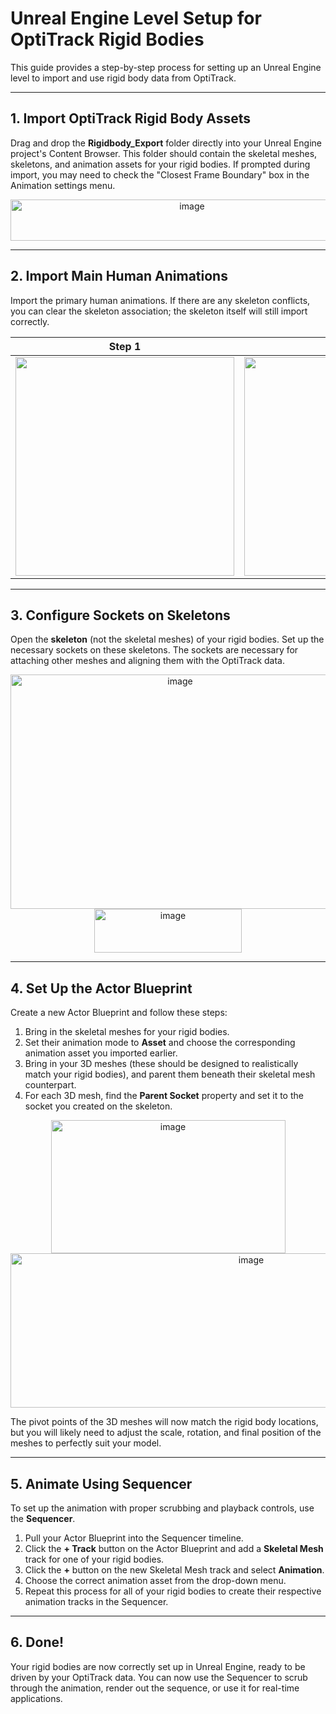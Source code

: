 # Unreal Engine Level Setup for OptiTrack Rigid Bodies

This guide provides a step-by-step process for setting up an Unreal Engine level to import and use rigid body data from OptiTrack.

---

## 1. Import OptiTrack Rigid Body Assets

Drag and drop the **Rigidbody_Export** folder directly into your Unreal Engine project's Content Browser. This folder should contain the skeletal meshes, skeletons, and animation assets for your rigid bodies. If prompted during import, you may need to check the "Closest Frame Boundary" box in the Animation settings menu.

<div align="center">
  <img src="https://github.com/user-attachments/assets/94d4794e-5f4a-43a6-a789-5d0b3cbaf2e6" width="565" height="66" alt="image" />
</div>


---

## 2. Import Main Human Animations

Import the primary human animations. If there are any skeleton conflicts, you can clear the skeleton association; the skeleton itself will still import correctly.

| Step 1 | Step 2 | Step 3 |
|:---:|:---:|:---:|
| <img src="https://github.com/user-attachments/assets/a609fdf8-9ef3-4eae-a7b3-03882e3c3fa0" width="350" /> | <img src="https://github.com/user-attachments/assets/c3a790cf-e8cf-434e-9627-7ccbd52c3620" width="350" /> | <img src="https://github.com/user-attachments/assets/07e51669-db99-4b9b-bca3-698882e580c8" width="350" /> |

---

## 3. Configure Sockets on Skeletons

Open the **skeleton** (not the skeletal meshes) of your rigid bodies. Set up the necessary sockets on these skeletons. The sockets are necessary for attaching other meshes and aligning them with the OptiTrack data.

<div align="center">
<img width="527" height="375" alt="image" src="https://github.com/user-attachments/assets/e9f2f905-7fc1-429c-92f2-dcbfd73b56c7" />
</div>

<div align="center">
<img width="236" height="70" alt="image" src="https://github.com/user-attachments/assets/aabd15b1-acba-4d99-8ad4-91422a820660" />
</div>



---

## 4. Set Up the Actor Blueprint

Create a new Actor Blueprint and follow these steps:

1.  Bring in the skeletal meshes for your rigid bodies.
2.  Set their animation mode to **Asset** and choose the corresponding animation asset you imported earlier.
3.  Bring in your 3D meshes (these should be designed to realistically match your rigid bodies), and parent them beneath their skeletal mesh counterpart.
4.  For each 3D mesh, find the **Parent Socket** property and set it to the socket you created on the skeleton.

<div align="center">
<img width="375" height="213" alt="image" src="https://github.com/user-attachments/assets/98e75104-2fef-4f9a-842f-57e1974a1f29" />
</div>

<div align="center">
<img width="754" height="247" alt="image" src="https://github.com/user-attachments/assets/eb5e678e-f225-4f96-b8c3-7e18a2dd469f" />
</div>


The pivot points of the 3D meshes will now match the rigid body locations, but you will likely need to adjust the scale, rotation, and final position of the meshes to perfectly suit your model.


---

## 5. Animate Using Sequencer

To set up the animation with proper scrubbing and playback controls, use the **Sequencer**.

1.  Pull your Actor Blueprint into the Sequencer timeline.
2.  Click the **+ Track** button on the Actor Blueprint and add a **Skeletal Mesh** track for one of your rigid bodies.
3.  Click the **+** button on the new Skeletal Mesh track and select **Animation**.
4.  Choose the correct animation asset from the drop-down menu.
5.  Repeat this process for all of your rigid bodies to create their respective animation tracks in the Sequencer.


---

## 6. Done!

Your rigid bodies are now correctly set up in Unreal Engine, ready to be driven by your OptiTrack data. You can now use the Sequencer to scrub through the animation, render out the sequence, or use it for real-time applications.
